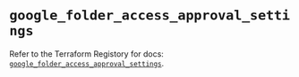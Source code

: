 # `google_folder_access_approval_settings`

Refer to the Terraform Registory for docs: [`google_folder_access_approval_settings`](https://www.terraform.io/docs/providers/google-beta/r/google_folder_access_approval_settings).
